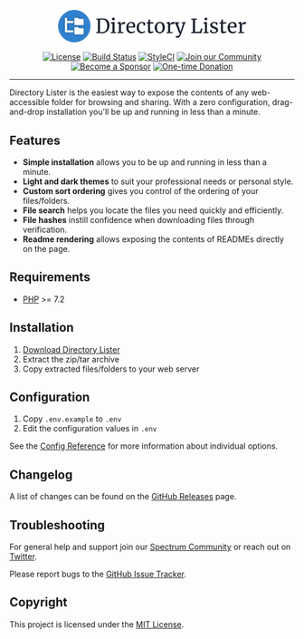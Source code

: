 <p align="center">
  <img src="directory-lister.svg" alt="Directory Lister" width="66%">
</p>

<p align="center">
  <a href="https://github.com/DirectoryLister/DirectoryLister/blob/master/LICENSE"><img src="https://img.shields.io/github/license/DirectoryLister/DirectoryLister?style=flat-square" alt="License"></a>
  <a href="https://travis-ci.org/DirectoryLister/DirectoryLister"><img src="https://img.shields.io/travis/DirectoryLister/DirectoryLister.svg?style=flat-square" alt="Build Status"></a>
  <a href="https://styleci.io/repos/1375774"><img src="https://styleci.io/repos/1375774/shield?branch=master" alt="StyleCI"></a>
  <a href="https://spectrum.chat/directory-lister"><img src="https://img.shields.io/badge/Join_the-Community-7b16ff.svg?style=flat-square" alt="Join our Community"></a>
  <a href="https://github.com/users/PHLAK/sponsorship"><img src="https://img.shields.io/badge/Become_a-Sponsor-cc4195.svg?style=flat-square" alt="Become a Sponsor"></a>
  <a href="https://paypal.me/ChrisKankiewicz"><img src="https://img.shields.io/badge/Make_a-Donation-006bb6.svg?style=flat-square" alt="One-time Donation"></a>
</p>

---

Directory Lister is the easiest way to expose the contents of any web-accessible
folder for browsing and sharing. With a zero configuration, drag-and-drop
installation you'll be up and running in less than a minute. 

Features
--------

  - **Simple installation** allows you to be up and running in less than a minute.
  - **Light and dark themes** to suit your professional needs or personal style.
  - **Custom sort ordering** gives you control of the ordering of your files/folders.
  - **File search** helps you locate the files you need quickly and efficiently.
  - **File hashes** instill confidence when downloading files through verification.
  - **Readme rendering** allows exposing the contents of READMEs directly on the page.

Requirements
------------

  - [PHP](https://php.net) >= 7.2

Installation
------------

  1. [Download Directory Lister](https://github.com/DirectoryLister/DirectoryLister/releases)
  2. Extract the zip/tar archive
  3. Copy extracted files/folders to your web server

Configuration
-------------

  1. Copy `.env.example` to `.env`
  2. Edit the configuration values in `.env`

See the [Config Reference](https://github.com/DirectoryLister/DirectoryLister/wiki/Config-Reference) for more information about individual options.

Changelog
---------

A list of changes can be found on the [GitHub Releases](https://github.com/DirectoryLister/DirectoryLister/releases) page.

Troubleshooting
---------------

For general help and support join our [Spectrum Community](https://spectrum.chat/directory-lister) or reach out on [Twitter](https://twitter.com/DirectoryLister).

Please report bugs to the [GitHub Issue Tracker](https://github.com/DirectoryLister/DirectoryLister/issues).

Copyright
---------

This project is licensed under the [MIT License](https://github.com/DirectoryLister/DirectoryLister/blob/master/LICENSE).
